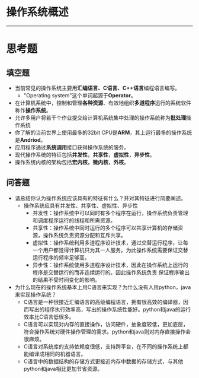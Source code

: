 # 操作系统概述

---

# 思考题

## 填空题

* 当前常见的操作系统主要用**汇编语言、C语言、C++语言**编程语言编写。
  * "Operating system"这个单词起源于**Operator**。
* 在计算机系统中，控制和管理**各种资源**、有效地组织**多道程序**运行的系统软件称作**操作系统**。
* 允许多用户将若干个作业提交给计算机系统集中处理的操作系统称为**批处理**操作系统
* 你了解的当前世界上使用最多的32bit CPU是**ARM**，其上运行最多的操作系统是**Andriod**。
* 应用程序通过**系统调用**接口获得操作系统的服务。
* 现代操作系统的特征包括**并发性**，**共享性**，**虚拟性**，**异步性**。
* 操作系统内核的架构包括**宏内核**，**微内核**，**外核**。


## 问答题

- 请总结你认为操作系统应该具有的特征有什么？并对其特征进行简要阐述。
  * 操作系统应具有并发性、共享性、虚拟性、异步性
    * 并发性：操作系统中可以同时有多个程序在运行，操作系统负责管理和调度程序运行的线程和所需资源。
    * 共享性：操作系统中同时运行的多个程序可以共享计算机的存储资源，操作系统负责资源分配和互斥共享。
    * 虚拟性：操作系统利用多道程序设计技术，通过交替运行程序，让每一个用户都觉得计算机只为其一人服务。为此操作系统需要保证交替运行程序的频率足够高。
    * 异步性：操作系统使用多道程序设计技术，因此在操作系统上运行的程序是交替运行的而非连续运行的。因此操作系统负责 保证程序输出的结果不受时间变化的影响。
- 为什么现在的操作系统基本上用C语言来实现？为什么没有人用python，java来实现操作系统？
  - C语言是一种很接近汇编语言的高级编程语言，拥有很高效的编译器，因而写出的程序执行效率高，写出的操作系统性能好。python和java的运行效率比C语言低很多。
  - C语言可以实现对内存的直接操作，访问硬件，抽象度较低，更加底层，符合操作系统对硬件操作管理的需求。python和java则对内存直接操作会很麻烦。
  - C语言对系统库的支持依赖度很低，支持跨平台，在不同的操作系统上都能编译成相同的机器语言。
  - C语言中的数据结构的存储方式更接近内存中数据的存储方式，与其他python和java相比更加节省资源。